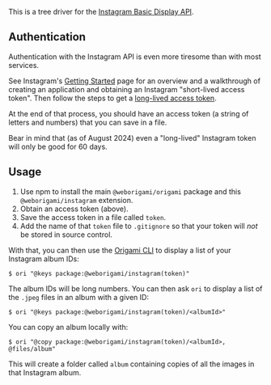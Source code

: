 This is a tree driver for the [Instagram Basic Display API](https://developers.facebook.com/docs/instagram-basic-display-api).

## Authentication

Authentication with the Instagram API is even more tiresome than with most services.

See Instagram's [Getting Started](https://developers.facebook.com/docs/instagram-basic-display-api/getting-started) page for an overview and a walkthrough of creating an application and obtaining an Instagram "short-lived access token". Then follow the steps to get a [long-lived access token](https://developers.facebook.com/docs/instagram-basic-display-api/guides/long-lived-access-tokens).

At the end of that process, you should have an access token (a string of letters and numbers) that you can save in a file.

Bear in mind that (as of August 2024) even a "long-lived" Instagram token will only be good for 60 days.

## Usage

1. Use npm to install the main `@weborigami/origami` package and this `@weborigami/instagram` extension.
1. Obtain an access token (above).
1. Save the access token in a file called `token`.
1. Add the name of that `token` file to `.gitignore` so that your token will _not_ be stored in source control.

With that, you can then use the [Origami CLI](https://weborigami.org/cli) to display a list of your Instagram album IDs:

```console
$ ori "@keys package:@weborigami/instagram(token)"
```

The album IDs will be long numbers. You can then ask `ori` to display a list of the `.jpeg` files in an album with a given ID:

```console
$ ori "@keys package:@weborigami/instagram(token)/<albumId>"
```

You can copy an album locally with:

```console
$ ori "@copy package:@weborigami/instagram(token)/<albumId>, @files/album"
```

This will create a folder called `album` containing copies of all the images in that Instagram album.
